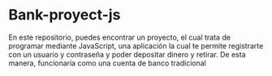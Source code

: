 # Bank-proyect-js

En este repositorio, puedes encontrar un proyecto, el cual trata de programar mediante JavaScript, una aplicación la cual te permite registrarte con un usuario y contraseña y poder depositar dinero y retirar. De esta manera, funcionaría como una cuenta de banco tradicional
